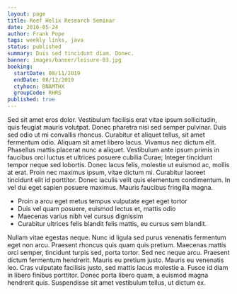 ```yaml
---
layout: page
title: Reef Helix Research Seminar
date: 2016-05-24
author: Frank Pope
tags: weekly links, java
status: published
summary: Duis sed tincidunt diam. Donec.
banner: images/banner/leisure-03.jpg
booking:
  startDate: 08/11/2019
  endDate: 08/12/2019
  ctyhocn: BNAMTHX
  groupCode: RHRS
published: true
---
```

Sed sit amet eros dolor. Vestibulum facilisis erat vitae ipsum sollicitudin, quis feugiat mauris volutpat. Donec pharetra nisi sed semper pulvinar. Duis sed odio ut mi convallis rhoncus. Curabitur et aliquet tellus, sit amet fermentum odio. Aliquam sit amet libero lacus. Vivamus nec dictum elit. Phasellus mattis placerat nunc a aliquet. Vestibulum ante ipsum primis in faucibus orci luctus et ultrices posuere cubilia Curae;
Integer tincidunt tempor neque sed lobortis. Donec lacus felis, molestie ut euismod ac, mollis at erat. Proin nec maximus ipsum, vitae dictum mi. Curabitur laoreet tincidunt elit id porttitor. Donec iaculis velit quis elementum condimentum. In vel dui eget sapien posuere maximus. Mauris faucibus fringilla magna.

* Proin a arcu eget metus tempus vulputate eget eget tortor
* Duis vel quam posuere, euismod lectus et, mattis odio
* Maecenas varius nibh vel cursus dignissim
* Curabitur ultrices felis blandit felis mattis, eu cursus sem blandit.

Nullam vitae egestas neque. Nunc id ligula sed purus venenatis fermentum eget non arcu. Praesent rhoncus quis quam quis pretium. Maecenas mattis orci semper, tincidunt turpis sed, porta tortor. Sed nec neque arcu. Praesent dictum fermentum hendrerit. Mauris eu pretium justo. Mauris eu venenatis leo. Cras vulputate facilisis justo, sed mattis lacus molestie a. Fusce id diam in libero finibus porttitor. Donec porta libero quam, a euismod magna hendrerit quis. Suspendisse sit amet vestibulum tellus, ut dictum ex.
